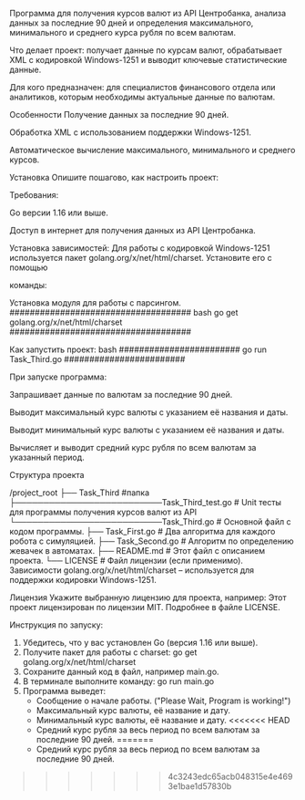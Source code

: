 Программа для получения курсов валют из API Центробанка, анализа данных за последние 90 дней и определения максимального, минимального и среднего курса рубля по всем валютам.

Что делает проект: получает данные по курсам валют, обрабатывает XML с кодировкой Windows-1251 и выводит ключевые статистические данные.

Для кого предназначен: для специалистов финансового отдела или аналитиков, которым необходимы актуальные данные по валютам.

Особенности
Получение данных за последние 90 дней.

Обработка XML с использованием поддержки Windows-1251.

Автоматическое вычисление максимального, минимального и среднего курсов.

Установка
Опишите пошагово, как настроить проект:

Требования:

Go версии 1.16 или выше.

Доступ в интернет для получения данных из API Центробанка.

Установка зависимостей:
Для работы с кодировкой Windows-1251 используется пакет golang.org/x/net/html/charset. Установите его с помощью

команды:

Установка модуля для работы с парсингом.
####################################
bash
go get golang.org/x/net/html/charset
####################################

Как запустить проект:
bash
########################
go run Task_Third.go
########################


При запуске программа:

Запрашивает данные по валютам за последние 90 дней.

Выводит максимальный курс валюты с указанием её названия и даты.

Выводит минимальный курс валюты с указанием её названия и даты.

Вычисляет и выводит средний курс рубля по всем валютам за указанный период.

Структура проекта

/project_root
├── Task_Third #папка
├──────────────────────────Task_Third_test.go    # Unit тесты для программы получения курсов валют из API
└──────────────────────────Task_Third.go         # Основной файл с кодом программы.
├── Task_First.go         # Два алгоритма для каждого робота с симуляцией.
├── Task_Second.go        # Алгоритм по определению жевачек в автоматах.
├── README.md       # Этот файл с описанием проекта.
└── LICENSE         # Файл лицензии (если применимо).
Зависимости
golang.org/x/net/html/charset – используется для поддержки кодировки Windows-1251.

Лицензия
Укажите выбранную лицензию для проекта, например:
Этот проект лицензирован по лицензии MIT. Подробнее в файле LICENSE.


Инструкция по запуску:
1. Убедитесь, что у вас установлен Go (версия 1.16 или выше).
2. Получите пакет для работы с charset:
   go get golang.org/x/net/html/charset
3. Сохраните данный код в файл, например main.go.
4. В терминале выполните команду: go run main.go
5. Программа выведет:
   - Сообщение о начале работы. ("Please Wait, Program is working!")
   - Максимальный курс валюты, её название и дату.
   - Минимальный курс валюты, её название и дату.
<<<<<<< HEAD
   - Средний курс рубля за весь период по всем валютам за последние 90 дней.
=======
   - Средний курс рубля за весь период по всем валютам за последние 90 дней.
>>>>>>> 4c3243edc65acb048315e4e4693e1bae1d57830b
